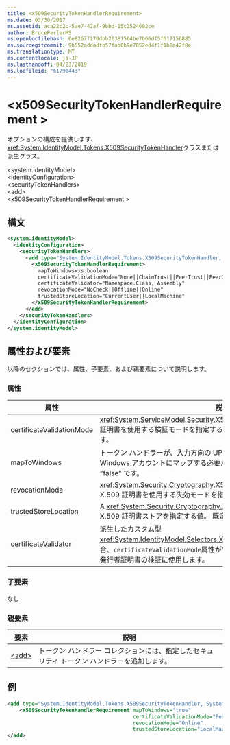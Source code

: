 ```yaml
---
title: <x509SecurityTokenHandlerRequirement>
ms.date: 03/30/2017
ms.assetid: aca22c2c-5ae7-42af-9bbd-15c2524692ce
author: BrucePerlerMS
ms.openlocfilehash: 6e8267f170dbb26381564be7b66df5f617156885
ms.sourcegitcommit: 9b552addadfb57fab0b9e7852ed4f1f1b8a42f8e
ms.translationtype: MT
ms.contentlocale: ja-JP
ms.lasthandoff: 04/23/2019
ms.locfileid: "61790443"
---
```

# <a name="x509securitytokenhandlerrequirement"></a>\<x509SecurityTokenHandlerRequirement >
オプションの構成を提供します、<xref:System.IdentityModel.Tokens.X509SecurityTokenHandler>クラスまたは派生クラス。  
  
 \<system.identityModel>  
\<identityConfiguration>  
\<securityTokenHandlers>  
\<add>  
\<x509SecurityTokenHandlerRequirement >  
  
## <a name="syntax"></a>構文  
  
```xml  
<system.identityModel>  
  <identityConfiguration>  
    <securityTokenHandlers>  
      <add type="System.IdentityModel.Tokens.X509SecurityTokenHandler, System.IdentityModel">  
        <x509SecurityTokenHandlerRequirement>  
          mapToWindows=xs:boolean  
          certificateValidationMode="None||ChainTrust||PeerTrust||PeerOrChainTrust||Custom"  
          certificateValidator="Namespace.Class, Assembly"  
          revocationMode="NoCheck||Offline||Online"  
          trustedStoreLocation="CurrentUser||LocalMachine"  
        </x509SecurityTokenHandlerRequirement>  
      </add>  
    </securityTokenHandlers>  
  </identityConfiguration>  
</system.identityModel>  
```  
  
## <a name="attributes-and-elements"></a>属性および要素  
 以降のセクションでは、属性、子要素、および親要素について説明します。  
  
### <a name="attributes"></a>属性  
  
|属性|説明|  
|---------------|-----------------|  
|certificateValidationMode|<xref:System.ServiceModel.Security.X509CertificateValidationMode> X.509 証明書を使用する検証モードを指定する値。 既定値は、"PeerOrChainTrust"です。|  
|mapToWindows|トークン ハンドラーが、入力方向の UPN 要求を使用して、検証トークンを Windows アカウントにマップする必要があるかどうかを指定します。 既定値は "false" です。|  
|revocationMode|<xref:System.Security.Cryptography.X509Certificates.X509RevocationMode> X.509 証明書を使用する失効モードを指定する値。 既定値は、"Online"です。|  
|trustedStoreLocation|A <xref:System.Security.Cryptography.X509Certificates.StoreLocation> X.509 証明書ストアを指定する値。 既定値は、"LocalMachine"です。|  
|certificateValidator|派生したカスタム型<xref:System.IdentityModel.Selectors.X509CertificateValidator>します。 場合、`certificateValidationMode`属性が"Custom"は、この型のインスタンスが発行者証明書の検証に使用します。|  
  
### <a name="child-elements"></a>子要素  
 なし  
  
### <a name="parent-elements"></a>親要素  
  
|要素|説明|  
|-------------|-----------------|  
|[\<add>](../../../../../docs/framework/configure-apps/file-schema/windows-identity-foundation/add.md)|トークン ハンドラー コレクションには、指定したセキュリティ トークン ハンドラーを追加します。|  
  
## <a name="example"></a>例  
  
```xml  
<add type="System.IdentityModel.Tokens.X509SecurityTokenHandler, System.IdentityModel">  
    <x509SecurityTokenHandlerRequirement mapToWindows="true"   
                                         certificateValidationMode="PeerOrChainTrust"   
                                         revocationMode="Online"   
                                         trustedStoreLocation="LocalMachine" />  
</add>  
```
